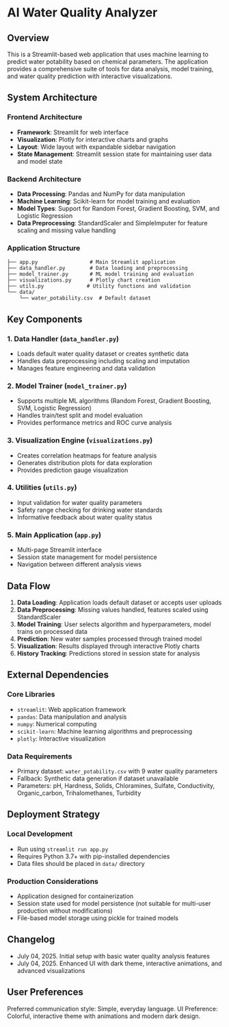 # AI Water Quality Analyzer

## Overview

This is a Streamlit-based web application that uses machine learning to predict water potability based on chemical parameters. The application provides a comprehensive suite of tools for data analysis, model training, and water quality prediction with interactive visualizations.

## System Architecture

### Frontend Architecture
- **Framework**: Streamlit for web interface
- **Visualization**: Plotly for interactive charts and graphs
- **Layout**: Wide layout with expandable sidebar navigation
- **State Management**: Streamlit session state for maintaining user data and model state

### Backend Architecture
- **Data Processing**: Pandas and NumPy for data manipulation
- **Machine Learning**: Scikit-learn for model training and evaluation
- **Model Types**: Support for Random Forest, Gradient Boosting, SVM, and Logistic Regression
- **Data Preprocessing**: StandardScaler and SimpleImputer for feature scaling and missing value handling

### Application Structure
```
├── app.py                 # Main Streamlit application
├── data_handler.py        # Data loading and preprocessing
├── model_trainer.py       # ML model training and evaluation
├── visualizations.py      # Plotly chart creation
├── utils.py              # Utility functions and validation
└── data/
    └── water_potability.csv  # Default dataset
```

## Key Components

### 1. Data Handler (`data_handler.py`)
- Loads default water quality dataset or creates synthetic data
- Handles data preprocessing including scaling and imputation
- Manages feature engineering and data validation

### 2. Model Trainer (`model_trainer.py`)
- Supports multiple ML algorithms (Random Forest, Gradient Boosting, SVM, Logistic Regression)
- Handles train/test split and model evaluation
- Provides performance metrics and ROC curve analysis

### 3. Visualization Engine (`visualizations.py`)
- Creates correlation heatmaps for feature analysis
- Generates distribution plots for data exploration
- Provides prediction gauge visualization

### 4. Utilities (`utils.py`)
- Input validation for water quality parameters
- Safety range checking for drinking water standards
- Informative feedback about water quality status

### 5. Main Application (`app.py`)
- Multi-page Streamlit interface
- Session state management for model persistence
- Navigation between different analysis views

## Data Flow

1. **Data Loading**: Application loads default dataset or accepts user uploads
2. **Data Preprocessing**: Missing values handled, features scaled using StandardScaler
3. **Model Training**: User selects algorithm and hyperparameters, model trains on processed data
4. **Prediction**: New water samples processed through trained model
5. **Visualization**: Results displayed through interactive Plotly charts
6. **History Tracking**: Predictions stored in session state for analysis

## External Dependencies

### Core Libraries
- `streamlit`: Web application framework
- `pandas`: Data manipulation and analysis
- `numpy`: Numerical computing
- `scikit-learn`: Machine learning algorithms and preprocessing
- `plotly`: Interactive visualization

### Data Requirements
- Primary dataset: `water_potability.csv` with 9 water quality parameters
- Fallback: Synthetic data generation if dataset unavailable
- Parameters: pH, Hardness, Solids, Chloramines, Sulfate, Conductivity, Organic_carbon, Trihalomethanes, Turbidity

## Deployment Strategy

### Local Development
- Run using `streamlit run app.py`
- Requires Python 3.7+ with pip-installed dependencies
- Data files should be placed in `data/` directory

### Production Considerations
- Application designed for containerization
- Session state used for model persistence (not suitable for multi-user production without modifications)
- File-based model storage using pickle for trained models

## Changelog

- July 04, 2025. Initial setup with basic water quality analysis features
- July 04, 2025. Enhanced UI with dark theme, interactive animations, and advanced visualizations

## User Preferences

Preferred communication style: Simple, everyday language.
UI Preference: Colorful, interactive theme with animations and modern dark design.